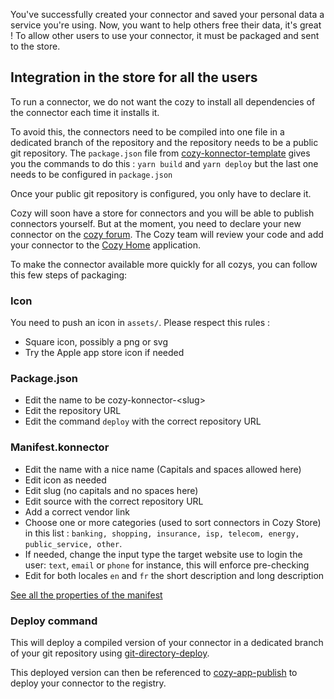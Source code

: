 You've successfully created your connector and saved your personal data a service you're using. Now, you want to help others free their data, it's great ! To allow other users to use your connector, it must be packaged and sent to the store.

## Integration in the store for all the users

To run a connector, we do not want the cozy to install all dependencies of the connector each time
it installs it.

To avoid this, the connectors need to be compiled into one file in a dedicated branch of the
repository and the repository needs to be a public git repository. The `package.json` file
from [cozy-konnector-template][] gives you the commands to do this : `yarn build` and `yarn deploy`
but the last one needs to be configured in `package.json`

Once your public git repository is configured, you only have to declare it.

Cozy will soon have a store for connectors and you will be able to publish connectors yourself. But
at the moment, you need to declare your new connector on the [cozy forum](https://forum.cozy.io).
The Cozy team will review your code and add your connector to the [Cozy Home][] application.

To make the connector available more quickly for all cozys, you can follow this few steps of
packaging:

### Icon

You need to push an icon in `assets/`. Please respect this rules :

- Square icon, possibly a png or svg
- Try the Apple app store icon if needed

### Package.json

- Edit the name to be cozy-konnector-&lt;slug>
- Edit the repository URL
- Edit the command `deploy` with the correct repository URL

### Manifest.konnector

- Edit the name with a nice name (Capitals and spaces allowed here)
- Edit icon as needed
- Edit slug (no capitals and no spaces here)
- Edit source with the correct repository URL
- Add a correct vendor link
- Choose one or more categories (used to sort connectors in Cozy Store)  in this list : `banking, shopping, insurance, isp, telecom, energy, public_service, other`.
- If needed, change the input type the target website use to login the user: `text`, `email` or `phone` for instance, this will enforce pre-checking
- Edit for both locales `en` and `fr` the short description and long description

[See all the properties of the manifest](https://docs.cozy.io/en/cozy-apps-registry/#properties-meaning-reference)

### Deploy command

This will deploy a compiled version of your connector in a dedicated branch of your git repository using [git-directory-deploy](https://github.com/lukekarrys/git-directory-deploy).

This deployed version can then be referenced to [cozy-app-publish](https://github.com/cozy/cozy-libs/tree/master/packages/cozy-app-publish) to deploy your connector to the registry.

[cozy-konnector-template]: https://github.com/konnectors/cozy-konnector-template

[Cozy Home]: https://github.com/cozy/cozy-home

